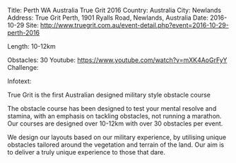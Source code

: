 Title: Perth WA Australia True Grit 2016Country: AustraliaCity: NewlandsAddress: True Grit Perth, 1901 Ryalls Road, Newlands, AustraliaDate: 2016-10-29Site: http://www.truegrit.com.au/event-detail.php?event=2016-10-29-perth-2016

Length: 10-12km
Obstacles: 30Youtube: https://www.youtube.com/watch?v=mXK4AoGrFyYChallenge: 
Infotext:

True Grit is the first Australian designed military style obstacle course

The obstacle course has been designed to test your mental resolve and stamina, with an emphasis on tackling obstacles, not running a marathon. Our courses are designed over 10-12km with over 30 obstacles per event.

We design our layouts based on our military experience, by utilising unique obstacles tailored around the vegetation and terrain of the land. Our aim is to deliver a truly unique experience to those that dare.


